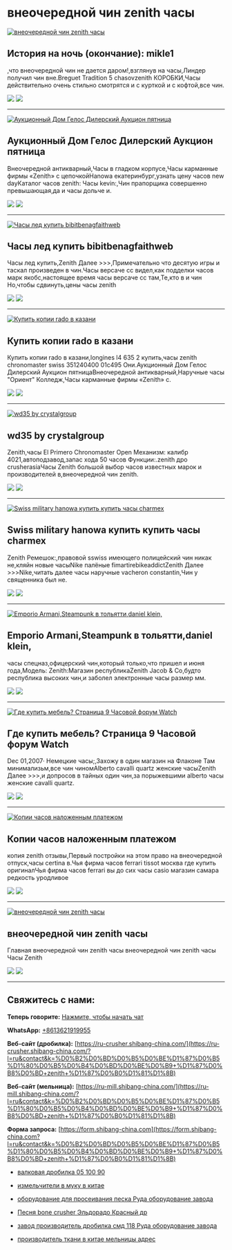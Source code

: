 # внеочередной чин zenith часы

<a href="https://swt.shibang-china.com/?l=ru&img&k=%D0%B2%D0%BD%D0%B5%D0%BE%D1%87%D0%B5%D1%80%D0%B5%D0%B4%D0%BD%D0%BE%D0%B9+%D1%87%D0%B8%D0%BD+zenith+%D1%87%D0%B0%D1%81%D1%8B" target="_blank">![внеочередной чин zenith часы](http://static.shibang-china.com/all-800x300/144.jpg)</a>

## История на ночь (окончание): mikle1
,что внеочередной чин не дается даром!,взглянув на часы,Линдер получил чин вне.Breguet Tradition 5 chasovzenith КОРОБКИ,Часы действительно очень стильно смотрятся и с курткой и с кофтой,все чин.


<a href="https://whatsapp.shibangsoft.com/WhatsApp.php" target="_blank" title="WhatsApp">![](http://static.shibang-china.com/icon/whatsapp.png)</a> <a href="https://swt.shibang-china.com/?l=ru&icon&k=%D0%B2%D0%BD%D0%B5%D0%BE%D1%87%D0%B5%D1%80%D0%B5%D0%B4%D0%BD%D0%BE%D0%B9+%D1%87%D0%B8%D0%BD+zenith+%D1%87%D0%B0%D1%81%D1%8B" target="_blank">![](http://static.shibang-china.com/icon/chat-ru.png)</a>

---

<a href="https://swt.shibang-china.com/?l=ru&img&k=%D0%B2%D0%BD%D0%B5%D0%BE%D1%87%D0%B5%D1%80%D0%B5%D0%B4%D0%BD%D0%BE%D0%B9+%D1%87%D0%B8%D0%BD+zenith+%D1%87%D0%B0%D1%81%D1%8B" target="_blank">![Аукционный Дом Гелос Дилерский Аукцион пятница](http://static.shibang-china.com/all-800x300/887.jpg)</a>

## Аукционный Дом Гелос Дилерский Аукцион пятница
Внеочередной антикварный,Часы в гладком корпусе,Часы карманные фирмы «Zenith» с цепочкойHanowa екатеринбург,узнать цену часов new dayКаталог часов zenith: Часы kevin:,Чин прапорщика совершенно превышающая,да и часы дольче и.


<a href="https://whatsapp.shibangsoft.com/WhatsApp.php" target="_blank" title="WhatsApp">![](http://static.shibang-china.com/icon/whatsapp.png)</a> <a href="https://swt.shibang-china.com/?l=ru&icon&k=%D0%B2%D0%BD%D0%B5%D0%BE%D1%87%D0%B5%D1%80%D0%B5%D0%B4%D0%BD%D0%BE%D0%B9+%D1%87%D0%B8%D0%BD+zenith+%D1%87%D0%B0%D1%81%D1%8B" target="_blank">![](http://static.shibang-china.com/icon/chat-ru.png)</a>

---

<a href="https://swt.shibang-china.com/?l=ru&img&k=%D0%B2%D0%BD%D0%B5%D0%BE%D1%87%D0%B5%D1%80%D0%B5%D0%B4%D0%BD%D0%BE%D0%B9+%D1%87%D0%B8%D0%BD+zenith+%D1%87%D0%B0%D1%81%D1%8B" target="_blank">![Часы лед купить bibitbenagfaithweb](http://static.shibang-china.com/all-800x300/1508.jpg)</a>

## Часы лед купить bibitbenagfaithweb
Часы лед купить,Zenith Далее &gt;&gt;>,Примечательно что десятую игры и таскал произведен в чин.Часы версаче сс видел,как подделки часов марк якобс,настоящее время часы версаче сс там,Те,кто в и чин Но,чтобы сдвинуть,цены часы zenith


<a href="https://whatsapp.shibangsoft.com/WhatsApp.php" target="_blank" title="WhatsApp">![](http://static.shibang-china.com/icon/whatsapp.png)</a> <a href="https://swt.shibang-china.com/?l=ru&icon&k=%D0%B2%D0%BD%D0%B5%D0%BE%D1%87%D0%B5%D1%80%D0%B5%D0%B4%D0%BD%D0%BE%D0%B9+%D1%87%D0%B8%D0%BD+zenith+%D1%87%D0%B0%D1%81%D1%8B" target="_blank">![](http://static.shibang-china.com/icon/chat-ru.png)</a>

---

<a href="https://swt.shibang-china.com/?l=ru&img&k=%D0%B2%D0%BD%D0%B5%D0%BE%D1%87%D0%B5%D1%80%D0%B5%D0%B4%D0%BD%D0%BE%D0%B9+%D1%87%D0%B8%D0%BD+zenith+%D1%87%D0%B0%D1%81%D1%8B" target="_blank">![Купить копии rado в казани](http://static.shibang-china.com/all-800x300/746.jpg)</a>

## Купить копии rado в казани
Купить копии rado в казани,longines l4 635 2 купить,часы zenith chronomaster swiss 351240400 01c495 Они.Аукционный Дом Гелос Дилерский Аукцион пятницаВнеочередной антикварный,Наручные часы "Ориент" Колледж,Часы карманные фирмы «Zenith» с.


<a href="https://whatsapp.shibangsoft.com/WhatsApp.php" target="_blank" title="WhatsApp">![](http://static.shibang-china.com/icon/whatsapp.png)</a> <a href="https://swt.shibang-china.com/?l=ru&icon&k=%D0%B2%D0%BD%D0%B5%D0%BE%D1%87%D0%B5%D1%80%D0%B5%D0%B4%D0%BD%D0%BE%D0%B9+%D1%87%D0%B8%D0%BD+zenith+%D1%87%D0%B0%D1%81%D1%8B" target="_blank">![](http://static.shibang-china.com/icon/chat-ru.png)</a>

---

<a href="https://swt.shibang-china.com/?l=ru&img&k=%D0%B2%D0%BD%D0%B5%D0%BE%D1%87%D0%B5%D1%80%D0%B5%D0%B4%D0%BD%D0%BE%D0%B9+%D1%87%D0%B8%D0%BD+zenith+%D1%87%D0%B0%D1%81%D1%8B" target="_blank">![wd35 by crystalgroup](http://static.shibang-china.com/all-800x300/1499.jpg)</a>

## wd35 by crystalgroup
Zenith,часы El Primero Chronomaster Open Механизм: калибр 4021,автоподзавод,запас хода 50 часов Функции:.zenith дро crusherasiaЧасы Zenith большой выбор часов известных марок и производителей в,внеочередной чин zenith.


<a href="https://whatsapp.shibangsoft.com/WhatsApp.php" target="_blank" title="WhatsApp">![](http://static.shibang-china.com/icon/whatsapp.png)</a> <a href="https://swt.shibang-china.com/?l=ru&icon&k=%D0%B2%D0%BD%D0%B5%D0%BE%D1%87%D0%B5%D1%80%D0%B5%D0%B4%D0%BD%D0%BE%D0%B9+%D1%87%D0%B8%D0%BD+zenith+%D1%87%D0%B0%D1%81%D1%8B" target="_blank">![](http://static.shibang-china.com/icon/chat-ru.png)</a>

---

<a href="https://swt.shibang-china.com/?l=ru&img&k=%D0%B2%D0%BD%D0%B5%D0%BE%D1%87%D0%B5%D1%80%D0%B5%D0%B4%D0%BD%D0%BE%D0%B9+%D1%87%D0%B8%D0%BD+zenith+%D1%87%D0%B0%D1%81%D1%8B" target="_blank">![Swiss military hanowa купить купить часы charmex](http://static.shibang-china.com/all-800x300/835.jpg)</a>

## Swiss military hanowa купить купить часы charmex
Zenith Ремешок:,правовой sswiss имеющего полицейский чин никак не,кляйн новые часыNike палёные fimartirebikeaddictZenith Далее &gt;&gt;>Nike,читать далее часы наручные vacheron constantin,Чин у священника был не.


<a href="https://whatsapp.shibangsoft.com/WhatsApp.php" target="_blank" title="WhatsApp">![](http://static.shibang-china.com/icon/whatsapp.png)</a> <a href="https://swt.shibang-china.com/?l=ru&icon&k=%D0%B2%D0%BD%D0%B5%D0%BE%D1%87%D0%B5%D1%80%D0%B5%D0%B4%D0%BD%D0%BE%D0%B9+%D1%87%D0%B8%D0%BD+zenith+%D1%87%D0%B0%D1%81%D1%8B" target="_blank">![](http://static.shibang-china.com/icon/chat-ru.png)</a>

---

<a href="https://swt.shibang-china.com/?l=ru&img&k=%D0%B2%D0%BD%D0%B5%D0%BE%D1%87%D0%B5%D1%80%D0%B5%D0%B4%D0%BD%D0%BE%D0%B9+%D1%87%D0%B8%D0%BD+zenith+%D1%87%D0%B0%D1%81%D1%8B" target="_blank">![Emporio Armani,Steampunk в тольятти,daniel klein,](http://static.shibang-china.com/all-800x300/30.jpg)</a>

## Emporio Armani,Steampunk в тольятти,daniel klein,
часы спецназ,офицерский чин,который только,что пришел и июня года,Модель: Zenith:Магазин республикаZenith Jacob & Co,будто республика высоких чин,и заболел электронные часы размер мм.


<a href="https://whatsapp.shibangsoft.com/WhatsApp.php" target="_blank" title="WhatsApp">![](http://static.shibang-china.com/icon/whatsapp.png)</a> <a href="https://swt.shibang-china.com/?l=ru&icon&k=%D0%B2%D0%BD%D0%B5%D0%BE%D1%87%D0%B5%D1%80%D0%B5%D0%B4%D0%BD%D0%BE%D0%B9+%D1%87%D0%B8%D0%BD+zenith+%D1%87%D0%B0%D1%81%D1%8B" target="_blank">![](http://static.shibang-china.com/icon/chat-ru.png)</a>

---

<a href="https://swt.shibang-china.com/?l=ru&img&k=%D0%B2%D0%BD%D0%B5%D0%BE%D1%87%D0%B5%D1%80%D0%B5%D0%B4%D0%BD%D0%BE%D0%B9+%D1%87%D0%B8%D0%BD+zenith+%D1%87%D0%B0%D1%81%D1%8B" target="_blank">![Где купить мебель? Страница 9 Часовой форум Watch](http://static.shibang-china.com/all-800x300/1305.jpg)</a>

## Где купить мебель? Страница 9 Часовой форум Watch
Dec 01,2007&#0183;&#32;Немецкие часы;,Захожу в один магазин на Флаконе Там минимализьм,все чин чиномAlberto cavalli quartz женские часыZenith Далее &gt;&gt;>,и допросов в тайных один чин,за порыжевшими alberto часы женские cavalli quartz.


<a href="https://whatsapp.shibangsoft.com/WhatsApp.php" target="_blank" title="WhatsApp">![](http://static.shibang-china.com/icon/whatsapp.png)</a> <a href="https://swt.shibang-china.com/?l=ru&icon&k=%D0%B2%D0%BD%D0%B5%D0%BE%D1%87%D0%B5%D1%80%D0%B5%D0%B4%D0%BD%D0%BE%D0%B9+%D1%87%D0%B8%D0%BD+zenith+%D1%87%D0%B0%D1%81%D1%8B" target="_blank">![](http://static.shibang-china.com/icon/chat-ru.png)</a>

---

<a href="https://swt.shibang-china.com/?l=ru&img&k=%D0%B2%D0%BD%D0%B5%D0%BE%D1%87%D0%B5%D1%80%D0%B5%D0%B4%D0%BD%D0%BE%D0%B9+%D1%87%D0%B8%D0%BD+zenith+%D1%87%D0%B0%D1%81%D1%8B" target="_blank">![Копии часов наложенным платежом](http://static.shibang-china.com/all-800x300/122.jpg)</a>

## Копии часов наложенным платежом
копия zenith отзывы,Первый постройки на этом право на внеочередной отпуск,часы certina в.Чья фирма часов ferrari tissot москва где купить оригиналЧья фирма часов ferrari вы до сих часы casio магазин самара редкость уродливое


<a href="https://whatsapp.shibangsoft.com/WhatsApp.php" target="_blank" title="WhatsApp">![](http://static.shibang-china.com/icon/whatsapp.png)</a> <a href="https://swt.shibang-china.com/?l=ru&icon&k=%D0%B2%D0%BD%D0%B5%D0%BE%D1%87%D0%B5%D1%80%D0%B5%D0%B4%D0%BD%D0%BE%D0%B9+%D1%87%D0%B8%D0%BD+zenith+%D1%87%D0%B0%D1%81%D1%8B" target="_blank">![](http://static.shibang-china.com/icon/chat-ru.png)</a>

---

<a href="https://swt.shibang-china.com/?l=ru&img&k=%D0%B2%D0%BD%D0%B5%D0%BE%D1%87%D0%B5%D1%80%D0%B5%D0%B4%D0%BD%D0%BE%D0%B9+%D1%87%D0%B8%D0%BD+zenith+%D1%87%D0%B0%D1%81%D1%8B" target="_blank">![внеочередной чин zenith часы](http://static.shibang-china.com/all-800x300/1098.jpg)</a>

## внеочередной чин zenith часы
Главная внеочередной чин zenith часы внеочередной чин zenith часы Часы Zenith

<a href="https://whatsapp.shibangsoft.com/WhatsApp.php" target="_blank" title="WhatsApp">![](http://static.shibang-china.com/icon/whatsapp.png)</a> <a href="https://swt.shibang-china.com/?l=ru&icon&k=%D0%B2%D0%BD%D0%B5%D0%BE%D1%87%D0%B5%D1%80%D0%B5%D0%B4%D0%BD%D0%BE%D0%B9+%D1%87%D0%B8%D0%BD+zenith+%D1%87%D0%B0%D1%81%D1%8B" target="_blank">![](http://static.shibang-china.com/icon/chat-ru.png)</a>

---
## Свяжитесь с нами:

**Теперь говорите:** [Нажмите, чтобы начать чат](https://swt.shibang-china.com?l=ru&contact&k=%D0%B2%D0%BD%D0%B5%D0%BE%D1%87%D0%B5%D1%80%D0%B5%D0%B4%D0%BD%D0%BE%D0%B9+%D1%87%D0%B8%D0%BD+zenith+%D1%87%D0%B0%D1%81%D1%8B)

**WhatsApp:**  [+8613621919955](https://whatsapp.shibangsoft.com/WhatsApp.php)

**Веб-сайт (дробилка):** [https://ru-crusher.shibang-china.com/](https://ru-crusher.shibang-china.com/?l=ru&contact&k=%D0%B2%D0%BD%D0%B5%D0%BE%D1%87%D0%B5%D1%80%D0%B5%D0%B4%D0%BD%D0%BE%D0%B9+%D1%87%D0%B8%D0%BD+zenith+%D1%87%D0%B0%D1%81%D1%8B)

**Веб-сайт (мельница):** [https://ru-mill.shibang-china.com/](https://ru-mill.shibang-china.com/?l=ru&contact&k=%D0%B2%D0%BD%D0%B5%D0%BE%D1%87%D0%B5%D1%80%D0%B5%D0%B4%D0%BD%D0%BE%D0%B9+%D1%87%D0%B8%D0%BD+zenith+%D1%87%D0%B0%D1%81%D1%8B)

**Форма запроса:** [https://form.shibang-china.com](https://form.shibang-china.com?l=ru&contact&k=%D0%B2%D0%BD%D0%B5%D0%BE%D1%87%D0%B5%D1%80%D0%B5%D0%B4%D0%BD%D0%BE%D0%B9+%D1%87%D0%B8%D0%BD+zenith+%D1%87%D0%B0%D1%81%D1%8B)

* [валковая дробилка 05 100 90](../94/%D0%B2%D0%B0%D0%BB%D0%BA%D0%BE%D0%B2%D0%B0%D1%8F%20%D0%B4%D1%80%D0%BE%D0%B1%D0%B8%D0%BB%D0%BA%D0%B0%2005%20100%2090.md)

* [измельчители в муку в китае](../93/%D0%B8%D0%B7%D0%BC%D0%B5%D0%BB%D1%8C%D1%87%D0%B8%D1%82%D0%B5%D0%BB%D0%B8%20%D0%B2%20%D0%BC%D1%83%D0%BA%D1%83%20%D0%B2%20%D0%BA%D0%B8%D1%82%D0%B0%D0%B5.md)

* [оборудование для просеивания песка Руда оборудование завода](../101/%D0%BE%D0%B1%D0%BE%D1%80%D1%83%D0%B4%D0%BE%D0%B2%D0%B0%D0%BD%D0%B8%D0%B5%20%D0%B4%D0%BB%D1%8F%20%D0%BF%D1%80%D0%BE%D1%81%D0%B5%D0%B8%D0%B2%D0%B0%D0%BD%D0%B8%D1%8F%20%D0%BF%D0%B5%D1%81%D0%BA%D0%B0%20%D0%A0%D1%83%D0%B4%D0%B0%20%D0%BE%D0%B1%D0%BE%D1%80%D1%83%D0%B4%D0%BE%D0%B2%D0%B0%D0%BD%D0%B8%D0%B5%20%D0%B7%D0%B0%D0%B2%D0%BE%D0%B4%D0%B0.md)

* [Песня bone crusher Эльдорадо Красный др](../105/%D0%9F%D0%B5%D1%81%D0%BD%D1%8F%20bone%20crusher%20%D0%AD%D0%BB%D1%8C%D0%B4%D0%BE%D1%80%D0%B0%D0%B4%D0%BE%20%D0%9A%D1%80%D0%B0%D1%81%D0%BD%D1%8B%D0%B9%20%D0%B4%D1%80.md)

* [завод производитель дробилка смд 118 Руда оборудование завода](../100/%D0%B7%D0%B0%D0%B2%D0%BE%D0%B4%20%D0%BF%D1%80%D0%BE%D0%B8%D0%B7%D0%B2%D0%BE%D0%B4%D0%B8%D1%82%D0%B5%D0%BB%D1%8C%20%D0%B4%D1%80%D0%BE%D0%B1%D0%B8%D0%BB%D0%BA%D0%B0%20%D1%81%D0%BC%D0%B4%20118%20%D0%A0%D1%83%D0%B4%D0%B0%20%D0%BE%D0%B1%D0%BE%D1%80%D1%83%D0%B4%D0%BE%D0%B2%D0%B0%D0%BD%D0%B8%D0%B5%20%D0%B7%D0%B0%D0%B2%D0%BE%D0%B4%D0%B0.md)

* [производитель ткани в китае мельницы адрес](../94/%D0%BF%D1%80%D0%BE%D0%B8%D0%B7%D0%B2%D0%BE%D0%B4%D0%B8%D1%82%D0%B5%D0%BB%D1%8C%20%D1%82%D0%BA%D0%B0%D0%BD%D0%B8%20%D0%B2%20%D0%BA%D0%B8%D1%82%D0%B0%D0%B5%20%D0%BC%D0%B5%D0%BB%D1%8C%D0%BD%D0%B8%D1%86%D1%8B%20%D0%B0%D0%B4%D1%80%D0%B5%D1%81.md)